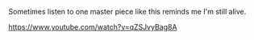 Sometimes listen to one master piece like this reminds me I'm still alive.

https://www.youtube.com/watch?v=qZSJvyBag8A
